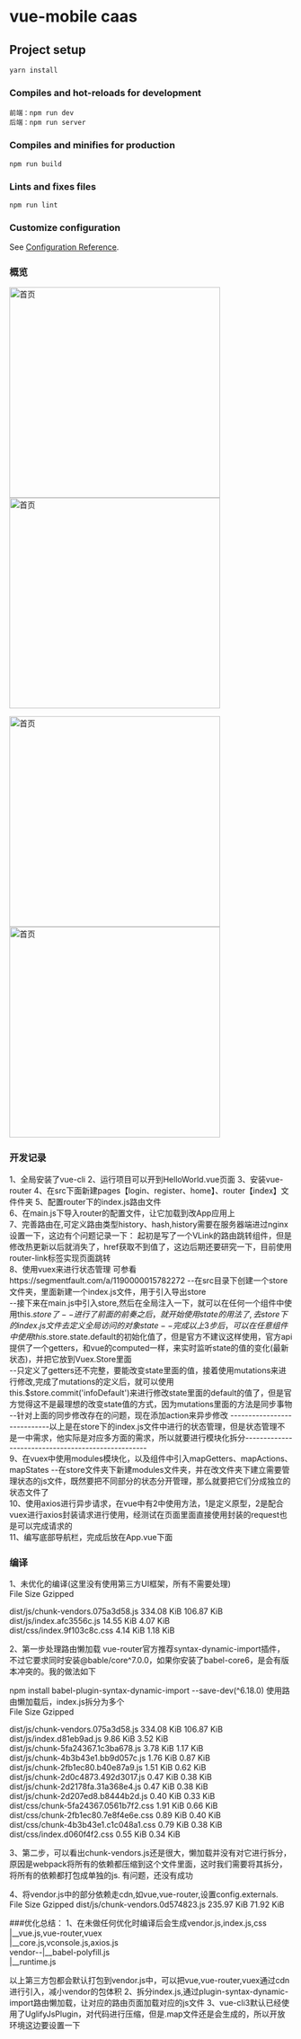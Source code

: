 # vue-mobile caas 

## Project setup
```
yarn install
```
### Compiles and hot-reloads for development
```
前端：npm run dev
后端：npm run server
```
### Compiles and minifies for production
```
npm run build
```
### Lints and fixes files
```
npm run lint
```
### Customize configuration
See [Configuration Reference](https://cli.vuejs.org/config/).


### 概览
<img src="https://github.com/yangdongMC/vue-mobile/blob/master/src/assets/index.jpeg" width="375" margin="20" alt='首页'>  <img src="https://github.com/yangdongMC/vue-mobile/blob/master/src/assets/list.png" width="375" alt='首页'>  

<img src="https://github.com/yangdongMC/vue-mobile/blob/master/src/assets/video.png" width="375" margin="20" alt='首页'>  <img src="https://github.com/yangdongMC/vue-mobile/blob/master/src/assets/socket.png" width="375" alt='首页'>  

### 开发记录
1、全局安装了vue-cli
2、运行项目可以开到HelloWorld.vue页面
3、安装vue-router 
4、在src下面新建pages【login、register、home】、router【index】文件件夹
5、配置router下的index.js路由文件  
6、在main.js下导入router的配置文件，让它加载到改App应用上  
7、完善路由在,可定义路由类型history、hash,history需要在服务器端进过nginx设置一下，这边有个问题记录一下：
起初是写了一个VLink的路由跳转组件，但是修改热更新以后就消失了，href获取不到值了，这边后期还要研究一下，目前使用router-link标签实现页面跳转  
8、使用vuex来进行状态管理 可参看https://segmentfault.com/a/1190000015782272
  --在src目录下创建一个store文件夹，里面新建一个index.js文件，用于引入导出store  
  --接下来在main.js中引入store,然后在全局注入一下，就可以在任何一个组件中使用this.$store了  
  --进行了前面的前奏之后，就开始使用state的用法了,去store下的index.js文件去定义全局访问的对象state  
  --完成以上3步后，可以在任意组件中使用this.$store.state.default的初始化值了，但是官方不建议这样使用，官方api提供了一个getters，和vue的computed一样，来实时监听state的值的变化(最新状态)，并把它放到Vuex.Store里面  
  --只定义了getters还不完整，要能改变state里面的值，接着使用mutations来进行修改,完成了mutations的定义后，就可以使用this.$store.commit('infoDefault')来进行修改state里面的default的值了，但是官方觉得这不是最理想的改变state值的方式，因为mutations里面的方法是同步事物  
  --针对上面的同步修改存在的问题，现在添加action来异步修改
----------------------------以上是在store下的index.js文件中进行的状态管理，但是状态管理不是一中需求，他实际是对应多方面的需求，所以就要进行模块化拆分---------------------------------------------------  
9、在vuex中使用modules模块化，以及组件中引入mapGetters、mapActions、mapStates
  --在store文件夹下新建modules文件夹，并在改文件夹下建立需要管理状态的js文件，既然要把不同部分的状态分开管理，那么就要把它们分成独立的状态文件了  
10、使用axios进行异步请求，在vue中有2中使用方法，1是定义原型，2是配合vuex进行axios封装请求进行使用，经测试在页面里面直接使用封装的request也是可以完成请求的  
11、编写底部导航栏，完成后放在App.vue下面

### 编译
1、未优化的编译(这里没有使用第三方UI框架，所有不需要处理)    
File                                 Size               Gzipped    

  dist/js/chunk-vendors.075a3d58.js    334.08 KiB         106.87 KiB   
  dist/js/index.afc3556c.js            14.55 KiB          4.07 KiB    
  dist/css/index.9f103c8c.css          4.14 KiB           1.18 KiB    

2、第一步处理路由懒加载
vue-router官方推荐syntax-dynamic-import插件，不过它要求同时安装@bable/core^7.0.0，如果你安装了babel-core6，是会有版本冲突的。我的做法如下

npm install babel-plugin-syntax-dynamic-import --save-dev(^6.18.0)
使用路由懒加载后，index.js拆分为多个      
File                                    Size              Gzipped   

  dist/js/chunk-vendors.075a3d58.js       334.08 KiB        106.87 KiB    
  dist/js/index.d81eb9ad.js               9.86 KiB          3.52 KiB    
  dist/js/chunk-5fa24367.1c3ba678.js      3.78 KiB          1.17 KiB    
  dist/js/chunk-4b3b43e1.bb9d057c.js      1.76 KiB          0.87 KiB    
  dist/js/chunk-2fb1ec80.b40e87a9.js      1.51 KiB          0.62 KiB    
  dist/js/chunk-2d0c4873.492d3017.js      0.47 KiB          0.38 KiB    
  dist/js/chunk-2d2178fa.31a368e4.js      0.47 KiB          0.38 KiB    
  dist/js/chunk-2d207ed8.b8444b2d.js      0.40 KiB          0.33 KiB    
  dist/css/chunk-5fa24367.0561b7f2.css    1.91 KiB          0.66 KiB    
  dist/css/chunk-2fb1ec80.7e8f4e6e.css    0.89 KiB          0.40 KiB    
  dist/css/chunk-4b3b43e1.c1c048a1.css    0.79 KiB          0.38 KiB    
  dist/css/index.d060f4f2.css             0.55 KiB          0.34 KiB    

3、第二步，可以看出chunk-vendors.js还是很大，懒加载并没有对它进行拆分，原因是webpack将所有的依赖都压缩到这个文件里面，这时我们需要将其拆分，将所有的依赖都打包成单独的js.
有问题，还没有成功

4、将vendor.js中的部分依赖走cdn,如vue,vue-router,设置config.externals.
File                                    Size              Gzipped
dist/js/chunk-vendors.0d574823.js       235.97 KiB        71.92 KiB

###优化总结：
1、在未做任何优化时编译后会生成vendor.js,index.js,css      
        |__vue.js,vue-router,vuex    
        |__core.js,vconsole.js,axios.js    
vendor--|__babel-polyfill.js    
        |__runtime.js     

以上第三方包都会默认打包到vendor.js中，可以把vue,vue-router,vuex通过cdn进行引入，减小vendor的包体积
2、拆分index.js,通过plugin-syntax-dynamic-import路由懒加载，让对应的路由页面加载对应的js文件
3、vue-cli3默认已经使用了UglifyJsPlugin，对代码进行压缩，但是.map文件还是会生成的，所以开放环境这边要设置一下